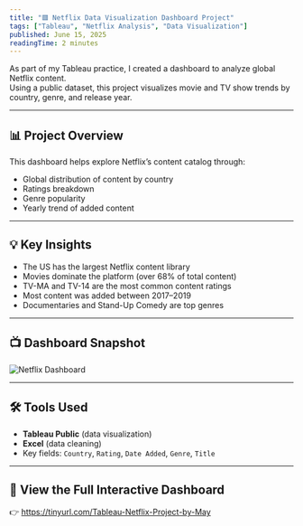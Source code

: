 ```yaml
---
title: "🟥 Netflix Data Visualization Dashboard Project"
tags: ["Tableau", "Netflix Analysis", "Data Visualization"]
published: June 15, 2025
readingTime: 2 minutes
---
```


As part of my Tableau practice, I created a dashboard to analyze global Netflix content.  
Using a public dataset, this project visualizes movie and TV show trends by country, genre, and release year.

---

## 📊 Project Overview

This dashboard helps explore Netflix’s content catalog through:
- Global distribution of content by country
- Ratings breakdown
- Genre popularity
- Yearly trend of added content

---

## 💡 Key Insights

- The US has the largest Netflix content library  
- Movies dominate the platform (over 68% of total content)  
- TV-MA and TV-14 are the most common content ratings  
- Most content was added between 2017–2019  
- Documentaries and Stand-Up Comedy are top genres

---

## 📺 Dashboard Snapshot

![Netflix Dashboard](/images/netflix_dashboard.png)

---

## 🛠 Tools Used

- **Tableau Public** (data visualization)  
- **Excel** (data cleaning)  
- Key fields: `Country`, `Rating`, `Date Added`, `Genre`, `Title`

---

## 🔗 View the Full Interactive Dashboard  
👉 https://tinyurl.com/Tableau-Netflix-Project-by-May

